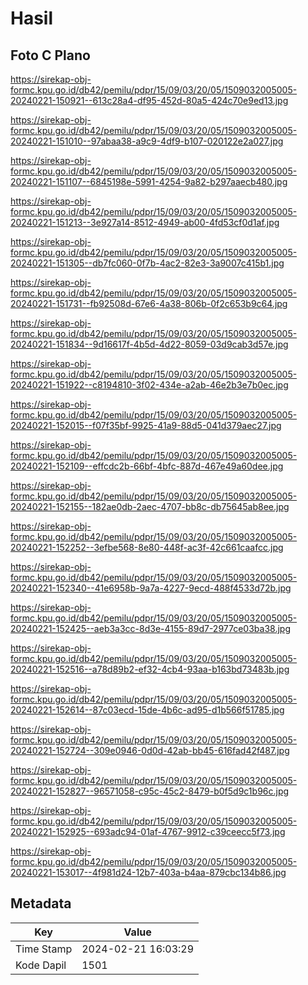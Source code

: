 # Hasil

## Foto C Plano

https://sirekap-obj-formc.kpu.go.id/db42/pemilu/pdpr/15/09/03/20/05/1509032005005-20240221-150921--613c28a4-df95-452d-80a5-424c70e9ed13.jpg

https://sirekap-obj-formc.kpu.go.id/db42/pemilu/pdpr/15/09/03/20/05/1509032005005-20240221-151010--97abaa38-a9c9-4df9-b107-020122e2a027.jpg

https://sirekap-obj-formc.kpu.go.id/db42/pemilu/pdpr/15/09/03/20/05/1509032005005-20240221-151107--6845198e-5991-4254-9a82-b297aaecb480.jpg

https://sirekap-obj-formc.kpu.go.id/db42/pemilu/pdpr/15/09/03/20/05/1509032005005-20240221-151213--3e927a14-8512-4949-ab00-4fd53cf0d1af.jpg

https://sirekap-obj-formc.kpu.go.id/db42/pemilu/pdpr/15/09/03/20/05/1509032005005-20240221-151305--db7fc060-0f7b-4ac2-82e3-3a9007c415b1.jpg

https://sirekap-obj-formc.kpu.go.id/db42/pemilu/pdpr/15/09/03/20/05/1509032005005-20240221-151731--fb92508d-67e6-4a38-806b-0f2c653b9c64.jpg

https://sirekap-obj-formc.kpu.go.id/db42/pemilu/pdpr/15/09/03/20/05/1509032005005-20240221-151834--9d16617f-4b5d-4d22-8059-03d9cab3d57e.jpg

https://sirekap-obj-formc.kpu.go.id/db42/pemilu/pdpr/15/09/03/20/05/1509032005005-20240221-151922--c8194810-3f02-434e-a2ab-46e2b3e7b0ec.jpg

https://sirekap-obj-formc.kpu.go.id/db42/pemilu/pdpr/15/09/03/20/05/1509032005005-20240221-152015--f07f35bf-9925-41a9-88d5-041d379aec27.jpg

https://sirekap-obj-formc.kpu.go.id/db42/pemilu/pdpr/15/09/03/20/05/1509032005005-20240221-152109--effcdc2b-66bf-4bfc-887d-467e49a60dee.jpg

https://sirekap-obj-formc.kpu.go.id/db42/pemilu/pdpr/15/09/03/20/05/1509032005005-20240221-152155--182ae0db-2aec-4707-bb8c-db75645ab8ee.jpg

https://sirekap-obj-formc.kpu.go.id/db42/pemilu/pdpr/15/09/03/20/05/1509032005005-20240221-152252--3efbe568-8e80-448f-ac3f-42c661caafcc.jpg

https://sirekap-obj-formc.kpu.go.id/db42/pemilu/pdpr/15/09/03/20/05/1509032005005-20240221-152340--41e6958b-9a7a-4227-9ecd-488f4533d72b.jpg

https://sirekap-obj-formc.kpu.go.id/db42/pemilu/pdpr/15/09/03/20/05/1509032005005-20240221-152425--aeb3a3cc-8d3e-4155-89d7-2977ce03ba38.jpg

https://sirekap-obj-formc.kpu.go.id/db42/pemilu/pdpr/15/09/03/20/05/1509032005005-20240221-152516--a78d89b2-ef32-4cb4-93aa-b163bd73483b.jpg

https://sirekap-obj-formc.kpu.go.id/db42/pemilu/pdpr/15/09/03/20/05/1509032005005-20240221-152614--87c03ecd-15de-4b6c-ad95-d1b566f51785.jpg

https://sirekap-obj-formc.kpu.go.id/db42/pemilu/pdpr/15/09/03/20/05/1509032005005-20240221-152724--309e0946-0d0d-42ab-bb45-616fad42f487.jpg

https://sirekap-obj-formc.kpu.go.id/db42/pemilu/pdpr/15/09/03/20/05/1509032005005-20240221-152827--96571058-c95c-45c2-8479-b0f5d9c1b96c.jpg

https://sirekap-obj-formc.kpu.go.id/db42/pemilu/pdpr/15/09/03/20/05/1509032005005-20240221-152925--693adc94-01af-4767-9912-c39ceecc5f73.jpg

https://sirekap-obj-formc.kpu.go.id/db42/pemilu/pdpr/15/09/03/20/05/1509032005005-20240221-153017--4f981d24-12b7-403a-b4aa-879cbc134b86.jpg


## Metadata

| Key        | Value               |
| ---------- | ------------------- |
| Time Stamp | 2024-02-21 16:03:29 |
| Kode Dapil | 1501                |



